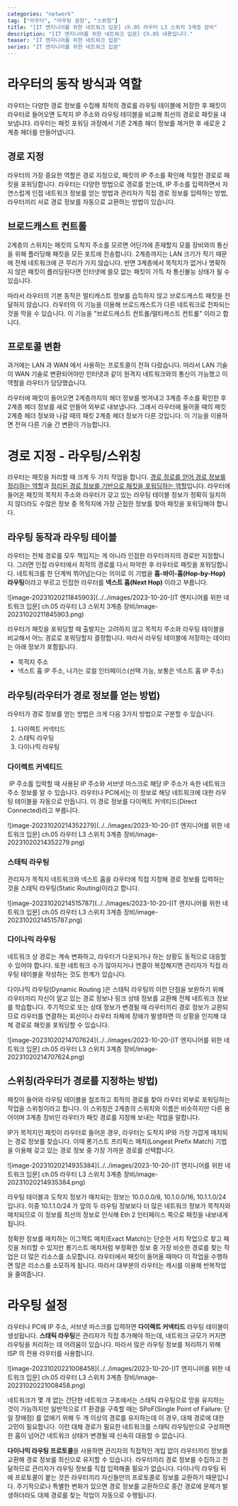 ```yaml
---
categories: "network"
tag: ["라우터", "라우팅 설정", "스위칭"]
title: "[IT 엔지니어를 위한 네트워크 입문] ch.05 라우터 L3 스위치 3계층 장비"
description: "[IT 엔지니어를 위한 네트워크 입문] Ch.05 내용입니다."
teaser: "IT 엔지니어를 위한 네트워크 입문"
series: "IT 엔지니어를 위한 네트워크 입문"
---
```


# 라우터의 동작 방식과 역할

라우터는 다양한 경로 정보를 수집해 최적의 경로를 라우팅 테이블에 저장한 후 패킷이 라우터로 들어오면 도착지 IP 주소와 라우팅 테이블을 비교해 최선의 경로로 패킷을 내보냅니다. 라우터는 패킷 포워딩 과정에서 기존 2계층 헤더 정보를 제거한 후 새로운 2계층 헤더를 만들어냅니다.

## 경로 지정

라우터의 가장 중요한 역할은 경로 지정으로, 패킷의 IP 주소를 확인해 적절한 경로로 패킷을 포워딩합니다. 라우터는 다양한 방법으로 경로를 얻는데, IP 주소를 입력하면서 자연스럽게 인접 네트워크 정보를 얻는 방법과 관리자가 직접 경로 정보를 입력하는 방법, 라우터끼리 서로 경로 정보를 자동으로 교환하는 방법이 있습니다.

## 브로드캐스트 컨트롤

2계층의 스위치는 패킷의 도착지 주소를 모르면 어딘가에 존재할지 모를 장비와의 통신을 위해 플러딩해 패킷을 모든 포트에 전송합니다. 2계층까지는 LAN 크기가 작기 때문에 전체 네트워크에 큰 무리가 가지 않습니다. 반면 3계층에서 목적지가 없거나 명확하지 않은 패킷이 플러딩된다면 인터넷에 쓸모 없는 패킷이 가득 차 통신불능 상태가 될 수 있습니다. 

따라서 라우터의 기본 동작은 멀티캐스트 정보를 습득하지 않고 브로드캐스트 패킷을 전달하지 않습니다. 라우터의 이 기능을 이용해 브로드캐스트가 다른 네트워크로 전파되는 것을 막을 수 있습니다. 이 기능을 "브로드캐스트 컨트롤/멀티캐스트 컨트롤" 이라고 합니다.

## 프로토콜 변환

과거에는 LAN 과 WAN 에서 사용하는 프로토콜이 전혀 다랐습니다. 따라서 LAN 기술이 WAN 기술로 변환되어야만 인터넷과 같이 원격지 네트워크와의 통신이 가능했고 이 역할을 라우터가 담당했습니다.

라우터에 패킷이 들어오면 2계층까지의 헤더 정보를 벗겨내고 3계층 주소를 확인한 후 2계층 헤더 정보를 새로 만들어 외부로 내보냅니다. 그래서 라우터에 들어올 때의 패킷 2계층 헤더 정보와 나갈 때의 패킷 2계층 헤더 정보가 다른 것입니다. 이 기능을 이용하면 전혀 다른 기술 간 변환이 가능합니다.

# 경로 지정 - 라우팅/스위칭

라우터는 패킷을 처리할 때 크게 두 가지 작업을 합니다. <u>경로 정로를 얻어 경로 정보를 정리하는 역할</u>과 <u>정리된 경로 정보를 기반으로 패킷을 포워딩하는 역할</u>입니다. 라우터에 들어온 패킷의 목적지 주소와 라우터가 갖고 있는 라우팅 테이블 정보가 정확히 일치하지 않더라도 수많은 정보 중 목적지에 가장 근접한 정보를 찾아 패킷을 포워딩해야 합니다.

## 라우팅 동작과 라우팅 테이블

라우터는 전체 경로를 모두 책임지는 게 아니라 인접한 라우터까지의 경로만 지정합니다. 그러면 인접 라우터에서 최적의 경로를 다시 파악한 후 라우터로 패킷을 포워딩합니다. 네트워크를 한 단계씩 뛰어넘는다는 의미로 이 기법을 **홉-바이-홉(Hop-by-Hop) 라우팅**이라고 부르고 인접한 라우터를 **넥스트 홉(Next Hop)** 이라고 부릅니다.

![image-20231020211845903](../../images/2023-10-20-[IT 엔지니어를 위한 네트워크 입문] ch.05 라우터 L3 스위치 3계층 장비/image-20231020211845903.png)

라우터가 패킷을 포워딩할 때 출발지는 고려하지 않고 목적지 주소와 라우팅 테이블을 비교해서 어느 경로로 포워딩할지 결정합니다. 따라서 라우팅 테이블에 저장하는 데이터는 아래 정보가 포함됩니다.

- 목적지 주소
- 넥스트 홉 IP 주소, 나가는 로컬 인터페이스(선택 가능, 보통은 넥스트 홉 IP 주소)

## 라우팅(라우터가 경로 정보를 얻는 방법)

라우터가 경로 정보를 얻는 방법은 크게 다음 3가지 방법으로 구분할 수 있습니다.

1. 다이렉트 커넥티드
2. 스태틱 라우팅
3. 다이나믹 라우팅

### 다이렉트 커넥티드

​	IP 주소를 입력할 때 사용된 IP 주소와 서브넷 마스크로 해당 IP 주소가 속한 네트워크 주소 정보를 알 수 있습니다. 라우터나  PC에서는 이 정보로 해당 네트워크에 대한 라우팅 테이블을 자동으로 만듭니다. 이 경로 정보를 다이렉트 커넥티드(Direct Connected)라고 부릅니다. 

![image-20231020214352279](../../images/2023-10-20-[IT 엔지니어를 위한 네트워크 입문] ch.05 라우터 L3 스위치 3계층 장비/image-20231020214352279.png)

### 스태틱 라우팅

관리자가 목적지 네트워크와 넥스트 홉을 라우터에 직접 지정해 경로 정보를 입력하는 것을 스태틱 라우팅(Static Routing)이라고 합니다.

![image-20231020214515787](../../images/2023-10-20-[IT 엔지니어를 위한 네트워크 입문] ch.05 라우터 L3 스위치 3계층 장비/image-20231020214515787.png)

### 다이나믹 라우팅

네트워크 상 경로는 계속 변화하고, 라우터가 다운되거나 하는 상황도 동적으로 대응할 수 있어야 합니다. 또한 네트워크 수가 많아지거나 연결이 복잡해지면 관리자가 직접 라우팅 테이블을 작성하는 것도 한계가 있습니다.

다이나믹 라우팅(Dynamic Routing )은 스태틱 라우팅의 이런 단점을 보완하기 위해 라우터끼리 자신이 알고 있는 경로 정보나 링크 상태 정보를 교환해 전체 네트워크 정보를 학습합니다. 주기적으로 또는 상태 정보가 변경될 때 라우터끼리 경로 정보가 교환되므로 라우터를 연결하는 회선이나 라우터 자체에 장애가 발생하면 이 상황을 인지해 대체 경로로 패킷을 포워딩할 수 있습니다. 

![image-20231020214707624](../../images/2023-10-20-[IT 엔지니어를 위한 네트워크 입문] ch.05 라우터 L3 스위치 3계층 장비/image-20231020214707624.png)

## 스위칭(라우터가 경로를 지정하는 방법)

패킷이 들어와 라우팅 테이블을 참조하고 최적의 경로를 찾아 라우터 외부로 포워딩하는 작업을 스위칭이라고 합니다. 이 스위칭은 2계층의 스위치와 이름은 비슷하지만 다른 용어이며 3계층 장비인 라우터가 패킷 경로를 지정해 보내는 작업을 말합니다.

IP가 목적지인 패킷이 라우터로 들어온 경우, 라우터는 도착지 IP와 가장 가깝게 매치되는 경로 정보를 찾습니다. 이때 롱기스트 프리픽스 매치(Longest Prefix Match) 기법을 이용해 갖고 있는 경로 정보 중 가장 가까운 경로를 선택합니다.

![image-20231020214935384](../../images/2023-10-20-[IT 엔지니어를 위한 네트워크 입문] ch.05 라우터 L3 스위치 3계층 장비/image-20231020214935384.png)

라우팅 테이블과 도착지 정보가 매치되는 정보는 10.0.0.0/8, 10.1.0.0/16, 10.1.1.0/24입니다. 이중 10.1.1.0/24 가 앞의 두 라우팅 정보보다 더 많은 네트워크 정보가 목적지와 매치되므로 이 정보를 최선의 정보로 인식해 Eth 2 인터페이스 쪽으로 패킷을 내보내게 됩니다.

정확한 정보를 매치하는 이그잭트 매치(Exact Match)는 단순한 서치 작업으로 찾고 패킷을 처리할 수 있지만 롱기스트 매치처럼 부정확한 정보 중 가장 비슷한 경로를 찾는 작업은 더 많은 리소스를 소모합니다. 라우터에서 패킷이 들어올 때마다 이 작업을 수행하면 많은 리소스를 소모하게 됩니다. 따라서 대부분의 라우터는 캐시를 이용해 반복작업을 줄여줍니다.

# 라우팅 설정 

라우터나 PC에 IP 주소, 서브넷 마스크를 입력하면 **다이렉트 커넥티드** 라우팅 테이블이 생성됩니다. **스태틱 라우팅**은 관리자가 직접 추가해야 하는데, 네트워크 규모가 커지면 라우팅을 처리하는 데 어려움이 있습니다. 따라서 많은 라우팅 정보를 처리하기 위해 ISP 의 전용 라우터를 사용합니다.

![image-20231020221008458](../../images/2023-10-20-[IT 엔지니어를 위한 네트워크 입문] ch.05 라우터 L3 스위치 3계층 장비/image-20231020221008458.png)

네트워크가 몇 개 없는 간단한 네트워크 구조에서는 스태틱 라우팅으로 망을 유지하는 것이 가능하지만 일반적으로 IT 환경을 구축할 때는 SPoF(Single Point of Failure: 단일 장애점) 를 없애기 위해 두 개 이상의 경로를 유지하는데 이 경우, 대체 경로에 대한 고민이 필요합니다. 이런 대체 경로가 필요한 네트워크를 스태틱 라우팅만으로 구성하면 한 홉이 넘어간 네트워크 상태가 변경될 때 신속히 대응할 수 없습니다.

**다이나믹 라우팅 프로토콜**을 사용하면 관리자의 직접적인 개입 없이 라우터끼리 정보를 교환해 경로 정보를 최신으로 유지할 수 있습니다. 라우터끼리 경로 정보를 수집하고 전달하므로 관리자가 라우팅 정보를 직접 입력해줄 필요가 없습니다. 다이나믹 라우팅 뒤에 프로토콜이 붙는 것은 라우터끼리 자신들만의 프로토콜로 정보를 교환하기 때문입니다. 주기적으로나 특별한 변화가 있으면 경로 정보를 교환하므로 중간 경로에 문제가 발생하더라도 대체 경로를 찾는 작업이 자동으로 수행됩니다.